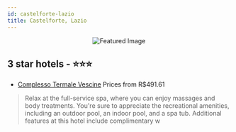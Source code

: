 ```yaml
---
id: castelforte-lazio
title: Castelforte, Lazio
---
```


<center><img src="https://i.travelapi.com/hotels/9000000/8170000/8167900/8167825/0ea8479b_z.jpg" alt="Featured Image" /></center>


##  3 star hotels - ⭐️⭐️⭐️

-    [Complesso Termale Vescine](https://us.hurb.com/hotels/castelforte/complesso-termale-vescine-JNP-JP951298?cmp=18055) Prices from R$491.61
   > Relax at the full-service spa, where you can enjoy massages and body treatments. You're sure to appreciate the recreational amenities, including an outdoor pool, an indoor pool, and a spa tub. Additional features at this hotel include complimentary w
